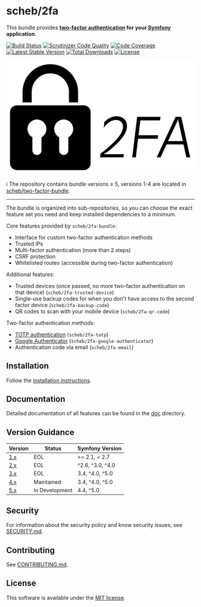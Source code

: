 scheb/2fa
=========

This bundle provides **[two-factor authentication](https://en.wikipedia.org/wiki/Multi-factor_authentication) for your
[Symfony](https://symfony.com/) application**.

[![Build Status](https://travis-ci.org/scheb/2fa.svg?branch=master)](https://travis-ci.org/scheb/2fa)
[![Scrutinizer Code Quality](https://scrutinizer-ci.com/g/scheb/2fa/badges/quality-score.png?b=master)](https://scrutinizer-ci.com/g/scheb/2fa/?branch=master)
[![Code Coverage](https://scrutinizer-ci.com/g/scheb/2fa/badges/coverage.png?b=master)](https://scrutinizer-ci.com/g/scheb/2fa/?branch=master)
[![Latest Stable Version](https://poser.pugx.org/scheb/2fa/v/stable.svg)](https://packagist.org/packages/scheb/2fa)
[![Total Downloads](https://poser.pugx.org/scheb/2fa/downloads)](https://packagist.org/packages/scheb/2fa)
[![License](https://poser.pugx.org/scheb/2fa/license.svg)](https://packagist.org/packages/scheb/2fa)

<p align="center"><img alt="Logo" src="doc/2fa-logo.svg"></p>

ℹ️ The repository contains bundle versions ≥ 5, versions 1-4 are located in [scheb/two-factor-bundle](https://github.com/scheb/two-factor-bundle).

---

The bundle is organized into sub-repositories, so you can choose the exact feature set you need and keep installed
dependencies to a minimum.

Core features provided by `scheb/2fa-bundle`:

- Interface for custom two-factor authentication methods
- Trusted IPs
- Multi-factor authentication (more than 2 steps)
- CSRF protection
- Whitelisted routes (accessible during two-factor authentication)

Additional features:

- Trusted devices (once passed, no more two-factor authentication on that device) (`scheb/2fa-trusted-device`)
- Single-use backup codes for when you don't have access to the second factor device (`scheb/2fa-backup-code`)
- QR codes to scan with your mobile device (`scheb/2fa-qr-code`)

Two-factor authentication methods:

- [TOTP authentication](https://en.wikipedia.org/wiki/Time-based_One-time_Password_algorithm) (`scheb/2fa-totp`)
- [Google Authenticator](https://en.wikipedia.org/wiki/Google_Authenticator)  (`scheb/2fa-google-authenticator`)
- Authentication code via email (`scheb/2fa-email`)

Installation
-------------
Follow the [installation instructions](doc/installation.md).

Documentation
-------------
Detailed documentation of all features can be found in the [doc](doc/index.md) directory.

Version Guidance
----------------

| Version        | Status         | Symfony Version  |
|----------------|----------------|------------------|
| [1.x][v1-repo] | EOL            | >= 2.1, < 2.7    |
| [2.x][v2-repo] | EOL            | ^2.6, ^3.0, ^4.0 |
| [3.x][v3-repo] | EOL            | 3.4, ^4.0, ^5.0  |
| [4.x][v4-repo] | Maintained     | 3.4, ^4.0, ^5.0  |
| [5.x][v5-repo] | In Development | 4.4, ^5.0        |

[v1-repo]: https://github.com/scheb/two-factor-bundle/tree/1.x
[v2-repo]: https://github.com/scheb/two-factor-bundle/tree/2.x
[v3-repo]: https://github.com/scheb/two-factor-bundle/tree/3.x
[v4-repo]: https://github.com/scheb/two-factor-bundle/tree/master
[v5-repo]: https://github.com/scheb/2fa/tree/master

Security
--------
For information about the security policy and know security issues, see [SECURITY.md](SECURITY.md).

Contributing
------------
See [CONTRIBUTING.md](CONTRIBUTING.md).

License
-------
This software is available under the [MIT license](LICENSE).
